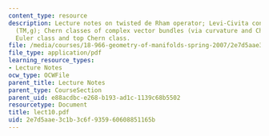 ```yaml
---
content_type: resource
description: Lecture notes on twisted de Rham operator; Levi-Civita connection on
  (TM,g); Chern classes of complex vector bundles (via curvature and Chern-Weil);
  Euler class and top Chern class.
file: /media/courses/18-966-geometry-of-manifolds-spring-2007/2e7d5aae3c1b3c6f935960608851165b_lect10.pdf
file_type: application/pdf
learning_resource_types:
- Lecture Notes
ocw_type: OCWFile
parent_title: Lecture Notes
parent_type: CourseSection
parent_uid: e88acdbc-e268-b193-ad1c-1139c68b5502
resourcetype: Document
title: lect10.pdf
uid: 2e7d5aae-3c1b-3c6f-9359-60608851165b
---
```


